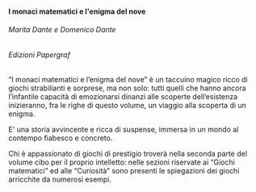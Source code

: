 #### **I monaci matematici e l'enigma del nove**
###### Marita Dante e Domenico Dante
###### *Edizioni Papergraf*

“I monaci matematici e l’enigma del nove” è un taccuino magico ricco di giochi strabilianti e sorprese,
ma non solo: tutti quelli che hanno ancora l’infantile capacità di emozionarsi dinanzi alle scoperte
dell’esistenza inizieranno, fra le righe di questo volume, un viaggio alla scoperta di un enigma.

E' una storia avvincente e ricca di suspense, immersa in un mondo al contempo fiabesco e concreto.

Chi è appassionato di giochi di prestigio troverà nella seconda parte del volume cibo per il proprio
intelletto: nelle sezioni riservate ai “Giochi matematici” ed alle “Curiosità” sono presenti le
spiegazioni dei giochi arricchite da numerosi esempi.
